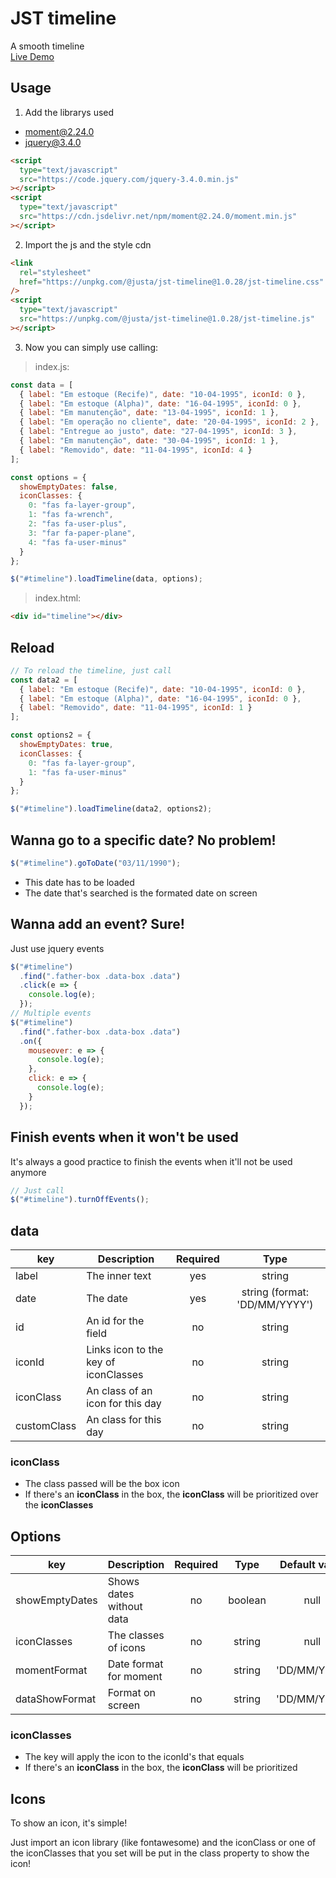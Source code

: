 # JST timeline

A smooth timeline<br />
[Live Demo](https://codesandbox.io/s/xpxw6k7okw)

## Usage

1. Add the librarys used

- moment@2.24.0
- jquery@3.4.0

```html
<script
  type="text/javascript"
  src="https://code.jquery.com/jquery-3.4.0.min.js"
></script>
<script
  type="text/javascript"
  src="https://cdn.jsdelivr.net/npm/moment@2.24.0/moment.min.js"
></script>
```

2. Import the js and the style cdn

```html
<link
  rel="stylesheet"
  href="https://unpkg.com/@justa/jst-timeline@1.0.28/jst-timeline.css"
/>
<script
  type="text/javascript"
  src="https://unpkg.com/@justa/jst-timeline@1.0.28/jst-timeline.js"
></script>
```

3. Now you can simply use calling:

> index.js:

```javascript
const data = [
  { label: "Em estoque (Recife)", date: "10-04-1995", iconId: 0 },
  { label: "Em estoque (Alpha)", date: "16-04-1995", iconId: 0 },
  { label: "Em manutenção", date: "13-04-1995", iconId: 1 },
  { label: "Em operação no cliente", date: "20-04-1995", iconId: 2 },
  { label: "Entregue ao justo", date: "27-04-1995", iconId: 3 },
  { label: "Em manutenção", date: "30-04-1995", iconId: 1 },
  { label: "Removido", date: "11-04-1995", iconId: 4 }
];

const options = {
  showEmptyDates: false,
  iconClasses: {
    0: "fas fa-layer-group",
    1: "fas fa-wrench",
    2: "fas fa-user-plus",
    3: "far fa-paper-plane",
    4: "fas fa-user-minus"
  }
};

$("#timeline").loadTimeline(data, options);
```

> index.html:

```html
<div id="timeline"></div>
```

## Reload

```javascript
// To reload the timeline, just call
const data2 = [
  { label: "Em estoque (Recife)", date: "10-04-1995", iconId: 0 },
  { label: "Em estoque (Alpha)", date: "16-04-1995", iconId: 0 },
  { label: "Removido", date: "11-04-1995", iconId: 1 }
];

const options2 = {
  showEmptyDates: true,
  iconClasses: {
    0: "fas fa-layer-group",
    1: "fas fa-user-minus"
  }
};

$("#timeline").loadTimeline(data2, options2);
```

## Wanna go to a specific date? No problem!

```javascript
$("#timeline").goToDate("03/11/1990");
```

- This date has to be loaded
- The date that's searched is the formated date on screen

## Wanna add an event? Sure!

Just use jquery events

```javascript
$("#timeline")
  .find(".father-box .data-box .data")
  .click(e => {
    console.log(e);
  });
// Multiple events
$("#timeline")
  .find(".father-box .data-box .data")
  .on({
    mouseover: e => {
      console.log(e);
    },
    click: e => {
      console.log(e);
    }
  });
```

## Finish events when it won't be used

It's always a good practice to finish the events when it'll not be used anymore

```javascript
// Just call
$("#timeline").turnOffEvents();
```

## data

| key         | Description                          | Required |             Type              |
| ----------- | ------------------------------------ | :------: | :---------------------------: |
| label       | The inner text                       |   yes    |            string             |
| date        | The date                             |   yes    | string (format: 'DD/MM/YYYY') |
| id          | An id for the field                  |    no    |            string             |
| iconId      | Links icon to the key of iconClasses |    no    |            string             |
| iconClass   | An class of an icon for this day     |    no    |            string             |
| customClass | An class for this day                |    no    |            string             |

### iconClass

- The class passed will be the box icon
- If there's an **iconClass** in the box, the **iconClass** will be prioritized over the **iconClasses**

## Options

| key            | Description              | Required |  Type   | Default value |
| -------------- | ------------------------ | :------: | :-----: | :-----------: |
| showEmptyDates | Shows dates without data |    no    | boolean |     null      |
| iconClasses    | The classes of icons     |    no    | string  |     null      |
| momentFormat   | Date format for moment   |    no    | string  | 'DD/MM/YYYY'  |
| dataShowFormat | Format on screen         |    no    | string  | 'DD/MM/YYYY'  |

### iconClasses

- The key will apply the icon to the iconId's that equals
- If there's an **iconClass** in the box, the **iconClass** will be prioritized

## Icons

To show an icon, it's simple!

Just import an icon library (like fontawesome) and the iconClass or one of the iconClasses that you set will be put in the class property to show the icon!
